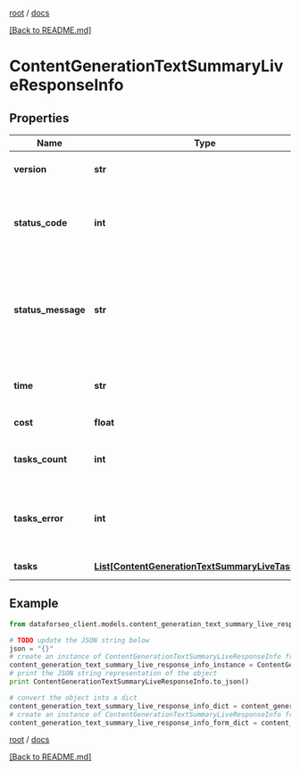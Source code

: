 [root](./../ "root") / [docs](./ "docs")

[[Back to README.md]](./../README.md "[Back to README.md]")

# ContentGenerationTextSummaryLiveResponseInfo

## Properties

Name | Type | Description | Notes
------------ | ------------- | ------------- | -------------
**version** | **str** | the current version of the API | [optional]
**status_code** | **int** | general status code you can find the full list of the response codes here | [optional]
**status_message** | **str** | general informational message you can find the full list of general informational messages here | [optional]
**time** | **str** | total execution time, seconds | [optional]
**cost** | **float** | total tasks cost, USD | [optional]
**tasks_count** | **int** | the number of tasks in the tasks array | [optional]
**tasks_error** | **int** | the number of tasks in the tasks array returned with an error | [optional]
**tasks** | [**List[ContentGenerationTextSummaryLiveTaskInfo]**](ContentGenerationTextSummaryLiveTaskInfo.md) | array of tasks | [optional]

## Example

```python
from dataforseo_client.models.content_generation_text_summary_live_response_info import ContentGenerationTextSummaryLiveResponseInfo

# TODO update the JSON string below
json = "{}"
# create an instance of ContentGenerationTextSummaryLiveResponseInfo from a JSON string
content_generation_text_summary_live_response_info_instance = ContentGenerationTextSummaryLiveResponseInfo.from_json(json)
# print the JSON string representation of the object
print ContentGenerationTextSummaryLiveResponseInfo.to_json()

# convert the object into a dict
content_generation_text_summary_live_response_info_dict = content_generation_text_summary_live_response_info_instance.to_dict()
# create an instance of ContentGenerationTextSummaryLiveResponseInfo from a dict
content_generation_text_summary_live_response_info_form_dict = content_generation_text_summary_live_response_info.from_dict(content_generation_text_summary_live_response_info_dict)
```

  

[root](./../ "root") / [docs](./ "docs")

[[Back to README.md]](./../README.md "[Back to README.md]")